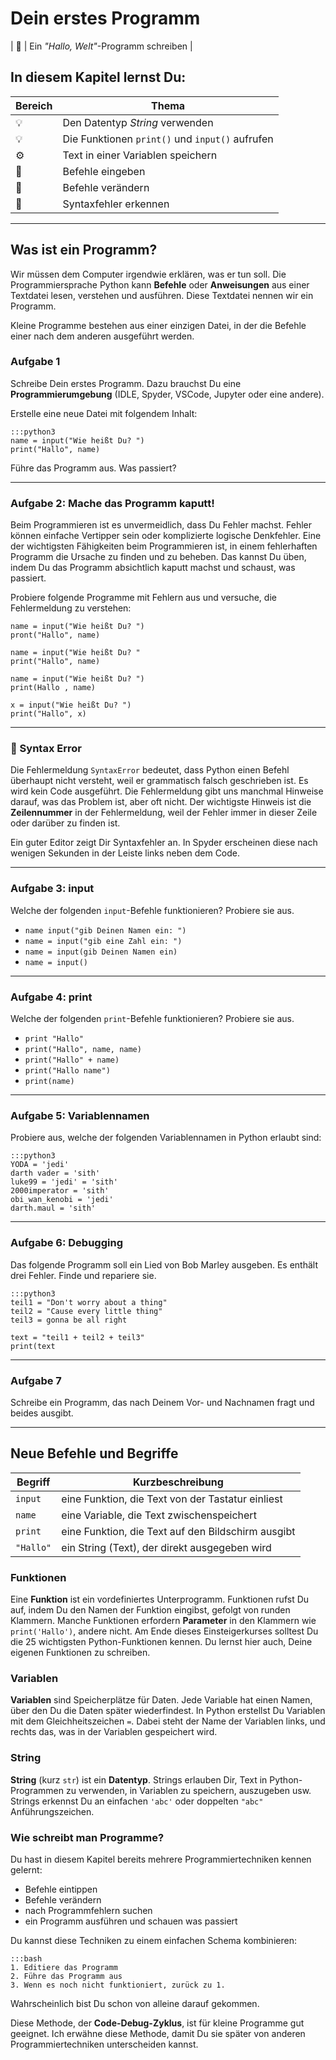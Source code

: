 # Dein erstes Programm

| 💼 | Ein *"Hallo, Welt"*-Programm schreiben |
## In diesem Kapitel lernst Du:

| Bereich | Thema |
|---------|-------|
| 💡 | Den Datentyp *String* verwenden |
| 💡 | Die Funktionen `print()` und `input()` aufrufen |
| ⚙ | Text in einer Variablen speichern |
| 🔧 | Befehle eingeben |
| 🔧 | Befehle verändern |
| 🐞 | Syntaxfehler erkennen |

----

## Was ist ein Programm?

Wir müssen dem Computer irgendwie erklären, was er tun soll. Die Programmiersprache Python kann **Befehle** oder **Anweisungen** aus einer Textdatei lesen, verstehen und ausführen. Diese Textdatei nennen wir ein Programm.

Kleine Programme bestehen aus einer einzigen Datei, in der die Befehle einer nach dem anderen ausgeführt werden.

### Aufgabe 1

Schreibe Dein erstes Programm.
Dazu brauchst Du eine **Programmierumgebung** (IDLE, Spyder, VSCode, Jupyter oder eine andere).

Erstelle eine neue Datei mit folgendem Inhalt:

    :::python3
    name = input("Wie heißt Du? ")
    print("Hallo", name)

Führe das Programm aus.
Was passiert?

----

### Aufgabe 2: Mache das Programm kaputt!

Beim Programmieren ist es unvermeidlich, dass Du Fehler machst. Fehler können einfache Vertipper sein oder komplizierte logische Denkfehler. Eine der wichtigsten Fähigkeiten beim Programmieren ist, in einem fehlerhaften Programm die Ursache zu finden und zu beheben. Das kannst Du üben, indem Du das Programm absichtlich kaputt machst und schaust, was passiert.

Probiere folgende Programme mit Fehlern aus und versuche, die Fehlermeldung zu verstehen:

    name = input("Wie heißt Du? ")
    pront("Hallo", name)

    name = input("Wie heißt Du? "
    print("Hallo", name)

    name = input("Wie heißt Du? ")
    print(Hallo , name)

    x = input("Wie heißt Du? ")
    print("Hallo", x)

----

### 🐞 Syntax Error

Die Fehlermeldung `SyntaxError` bedeutet, dass Python einen Befehl überhaupt nicht versteht, weil er grammatisch falsch geschrieben ist. Es wird kein Code ausgeführt. Die Fehlermeldung gibt uns manchmal Hinweise darauf, was das Problem ist, aber oft nicht. Der wichtigste Hinweis ist die **Zeilennummer** in der Fehlermeldung, weil der Fehler immer in dieser Zeile oder darüber zu finden ist.

Ein guter Editor zeigt Dir Syntaxfehler an. In Spyder erscheinen diese nach wenigen Sekunden in der Leiste links neben dem Code.

----

### Aufgabe 3: input

Welche der folgenden `input`-Befehle funktionieren?
Probiere sie aus.

* `name input("gib Deinen Namen ein: ")`
* `name = input("gib eine Zahl ein: ")`
* `name = input(gib Deinen Namen ein)`
* `name = input()`

----

### Aufgabe 4: print

Welche der folgenden `print`-Befehle funktionieren?
Probiere sie aus.

* `print "Hallo"`
* `print("Hallo", name, name)`
* `print("Hallo" + name)`
* `print("Hallo name")`
* `print(name)`

----

### Aufgabe 5: Variablennamen

Probiere aus, welche der folgenden Variablennamen in Python erlaubt sind:

    :::python3
    YODA = 'jedi'
    darth vader = 'sith'
    luke99 = 'jedi' = 'sith'
    2000imperator = 'sith'
    obi_wan_kenobi = 'jedi'
    darth.maul = 'sith'

----

### Aufgabe 6: Debugging

Das folgende Programm soll ein Lied von Bob Marley ausgeben.
Es enthält drei Fehler.
Finde und repariere sie.

    :::python3
    teil1 = "Don't worry about a thing"
    teil2 = "Cause every little thing"
    teil3 = gonna be all right

    text = "teil1 + teil2 + teil3"
    print(text

----

### Aufgabe 7

Schreibe ein Programm, das nach Deinem Vor- und Nachnamen fragt und beides ausgibt.

----

## Neue Befehle und Begriffe

| Begriff | Kurzbeschreibung |
|---------|------------------|
| `input` | eine Funktion, die Text von der Tastatur einliest |
| `name` | eine Variable, die Text zwischenspeichert |
| `print` | eine Funktion, die Text auf den Bildschirm ausgibt |
| `"Hallo"` | ein String (Text), der direkt ausgegeben wird |

### Funktionen

Eine **Funktion** ist ein vordefiniertes Unterprogramm. Funktionen rufst Du auf, indem Du den Namen der Funktion eingibst, gefolgt von runden Klammern. Manche Funktionen erfordern **Parameter** in den Klammern wie `print('Hallo')`, andere nicht.
Am Ende dieses Einsteigerkurses solltest Du die 25 wichtigsten Python-Funktionen kennen.
Du lernst hier auch, Deine eigenen Funktionen zu schreiben.

### Variablen

**Variablen** sind Speicherplätze für Daten. Jede Variable hat einen Namen, über den Du die Daten später wiederfindest. In Python erstellst Du Variablen mit dem Gleichheitszeichen `=`. Dabei steht der Name der Variablen links, und rechts das, was in der Variablen gespeichert wird.

### String

**String** (kurz `str`) ist ein **Datentyp**. Strings erlauben Dir, Text in Python-Programmen zu verwenden, in Variablen zu speichern, auszugeben usw. Strings erkennst Du an einfachen `'abc'` oder doppelten  `"abc"` Anführungszeichen.

### Wie schreibt man Programme?

Du hast in diesem Kapitel bereits mehrere Programmiertechniken kennen gelernt:

* Befehle eintippen
* Befehle verändern
* nach Programmfehlern suchen
* ein Programm ausführen und schauen was passiert

Du kannst diese Techniken zu einem einfachen Schema kombinieren:

    :::bash
    1. Editiere das Programm
    2. Führe das Programm aus
    3. Wenn es noch nicht funktioniert, zurück zu 1.

Wahrscheinlich bist Du schon von alleine darauf gekommen.

Diese Methode, der **Code-Debug-Zyklus**, ist für kleine Programme gut geeignet.
Ich erwähne diese Methode, damit Du sie später von anderen Programmiertechniken unterscheiden kannst.
